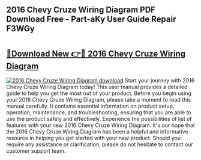 ## 2016 Chevy Cruze Wiring Diagram PDF Download Free - Part-aKy User Guide Repair F3WGy

# <h2><a href="http://dfurz9.blite.top/?on=2016+Chevy+Cruze+Wiring+Diagram">🔗Download New 👉🔴 2016 Chevy Cruze Wiring Diagram</a></h2>

[![2016 Chevy Cruze Wiring Diagram download](https://i.imgur.com/lujVjoI.png)](http://dfurz9.blite.top/?on=2016+Chevy+Cruze+Wiring+Diagram)
Start your journey with 2016 Chevy Cruze Wiring Diagram today! This user manual provides a detailed guide to help you get the most out of your product. Before you begin using your 2016 Chevy Cruze Wiring Diagram, please take a moment to read this manual carefully. It contains essential information on product setup, operation, maintenance, and troubleshooting, ensuring that you are able to use the product safely and effectively. Experience the possibilities of list of features with your new 2016 Chevy Cruze Wiring Diagram. It's our hope that the 2016 Chevy Cruze Wiring Diagram has been a helpful and informative resource in helping you get started with your new product. Should you require any assistance or clarification, please do not hesitate to contact our customer support team.

